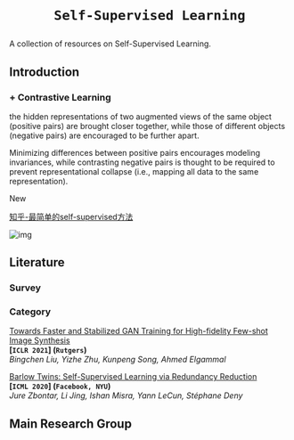 # <p align=center>`Self-Supervised Learning` </p>

A collection of resources on Self-Supervised Learning.

## Introduction





### + Contrastive Learning

the hidden representations of two augmented views of the same object (positive pairs) are brought closer together, while those of different objects (negative pairs) are encouraged to be further apart.

Minimizing differences between positive pairs encourages modeling invariances, while contrasting negative pairs is thought to be required to prevent representational collapse (i.e., mapping all data to the same representation).



New 



[知乎-最简单的self-supervised方法](https://zhuanlan.zhihu.com/p/355523266)

![img](https://pic1.zhimg.com/80/v2-26d76f2cf52fa30a3646f3f6d0dbbea8_1440w.jpg)

## Literature

### Survey



### Category

<span id="Fastgan"></span>
[Towards Faster and Stabilized GAN Training for High-fidelity Few-shot Image Synthesis](https://arxiv.org/pdf/2101.04775.pdf)  
**[`ICLR 2021`]  (`Rutgers`)**  
*Bingchen Liu, Yizhe Zhu, Kunpeng Song, Ahmed Elgammal*





[Barlow Twins: Self-Supervised Learning via Redundancy Reduction](https://arxiv.org/pdf/2103.03230.pdf)  
**[`ICML 2020`] (`Facebook, NYU`)**  
*Jure Zbontar, Li Jing, Ishan Misra, Yann LeCun, Stéphane Deny*

## Main Research Group

